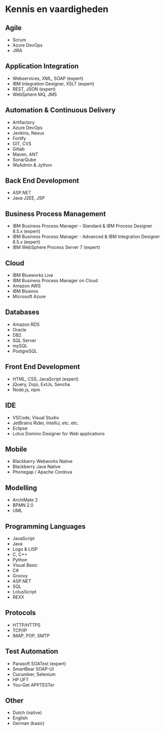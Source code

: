# Kennis en vaardigheden

## Agile

- Scrum
- Azure DevOps
- JIRA

## Application Integration

- Webservices, XML, SOAP (expert)
- IBM Integration Designer, XSLT (expert)
- REST, JSON (expert)
- WebSphere MQ, JMS

## Automation & Continuous Delivery

- Artifactory
- Azure DevOps
- Jenkins, Nexus
- Fortify
- GIT, CVS
- Gitlab
- Maven, ANT
- SonarQube
- WsAdmin &amp; Jython

## Back End Development

- ASP.NET
- Java J2EE, JSP

## Business Process Management

- IBM Business Process Manager – Standard & IBM Process Designer 8.5.x (expert)
- IBM Business Process Manager - Advanced & IBM Integration Designer 8.5.x (expert)
- IBM WebSphere Process Server 7 (expert)

## Cloud

- IBM Blueworks Live
- IBM Business Process Manager on Cloud
- Amazon AWS
- IBM Bluemix
- Microsoft Azure

## Databases

- Amazon RDS
- Oracle
- DB2
- SQL Server
- mySQL
- PostgreSQL

## Front End Development

- HTML, CSS, JavaScript (expert)
- jQuery, Dojo, ExtJs, Sencha
- Node.js, npm

## IDE

- VSCode, Visual Studio
- JetBrains Rider, IntelliJ, etc. etc.
- Eclipse
- Lotus Domino Designer for Web applications

## Mobile

- Blackberry Webworks Native
- Blackberry Java Native
- Phonegap / Apache Cordova

## Modelling

- ArchiMate 2
- BPMN 2.0
- UML

## Programming Languages

- JavaScript
- Java
- Logo &amp; LISP
- C, C++
- Python
- Visual Basic
- C#
- Groovy
- ASP.NET
- SQL
- LotusScript
- REXX

## Protocols

- HTTP/HTTPS
- TCP/IP
- IMAP, POP, SMTP

## Test Automation

- Parasoft SOATest (expert)
- SmartBear SOAP-UI
- Cucumber, Selenium
- HP UFT
- You-Get APPTESTer

## Other

- Dutch (native)
- English
- German (basic)
